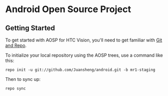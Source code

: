 Android Open Source Project
===========

Getting Started
---------------

To get started with AOSP for HTC Vision, you'll need to get
familiar with [Git and Repo](http://source.android.com/download/using-repo).

To initialize your local repository using the AOSP trees, use a command like this:

    repo init -u git://github.com/Juansheng/android.git -b mr1-staging

Then to sync up:

    repo sync

